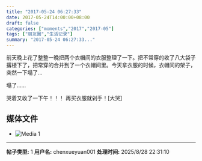 ```yaml
---
title: "2017-05-24 06:27:33"
date: 2017-05-24T14:00:00+08:00
draft: false
categories: ["moments","2017","2017-05"]
tags: ["朋友圈","生活记录"]
summary: "2017-05-24 06:27:33..."
---
```


前天晚上花了整整一晚把两个衣帽间的衣服整理了一下。把不常穿的收了八大袋子撂楼下了，把常穿的合并到了一个衣帽间里。今天拿衣服的时候，衣帽间的架子，突然一下塌了…

塌了……

哭着又收了一下午！！！
再买衣服就剁手！[大哭]

## 媒体文件

- ![Media 1](/Moments/photos/2017-05-24/201705240627330.jpg)

---

**帖子类型:** 1
**用户名:** chenxueyuan001
**处理时间:** 2025/8/28 22:31:10